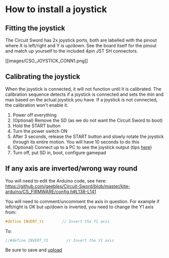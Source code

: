 # How to install a joystick
## Fitting the joystick
The Circuit Sword has 2x joystick ports, both are labelled with the pinout where X is left/right and Y is up/down. See the board itself for the pinout and match up yourself to the included 4pin JST SH connectors.

[[images/CSO_JOYSTICK_CONN1.png]]

## Calibrating the joystick
When the joystick is connected, it will not function until it is calibrated. The calibration sequence detects if a joystick is connected and sets the min and max based on the actual joystick you have. If a joystick is not connected, the calibration won't enable it.

1. Power off everything
2. (Optional) Remove the SD (as we do not want the Circuit Sword to boot)
3. Hold the START button
4. Turn the power switch ON
5. After 3 seconds, release the START button and slowly rotate the joystick through its entire motion. You will have 10 seconds to do this
6. (Optional) Connect up to a PC to see the joystick output (tips [here](https://github.com/geebles/Circuit-Sword/wiki/Configuration-Switches))
7. Turn off, put SD in, boot, configure gamepad

## If any axis are inverted/wrong way round
You will need to edit the Arduino code, see here: https://github.com/geebles/Circuit-Sword/blob/master/kite-arduino/CS_FIRMWARE/config.h#L138-L141

You will need to comment/uncomment the axis in question. For example if left/right is OK but up/down is inverted, you need to change the Y1 axis from:
``` c
#define INVERT_Y1        // Invert the Y1 axis
```

To:
``` c
//#define INVERT_Y1        // Invert the Y1 axis
```

Be sure to save and [upload](https://github.com/geebles/Circuit-Sword/wiki/Updating-Arduino-(button-controller)-Firmware)